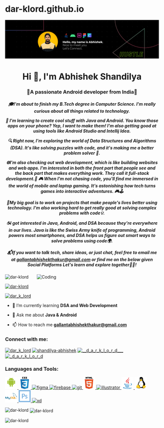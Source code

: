 # dar-klord.github.io
![logo](https://github.com/dar-klord/dar-klord/blob/main/Banner.png)
<h1 align="center">Hi 👋, I'm Abhishek Shandilya</h1>
<h3 align="center">🌱A passionate Android developer from India🚀</h3>
<h5 align="center">🎓I'm about to finish my B.Tech degree in Computer Science. I'm really curious about all things related to technology.

🚀 I'm learning to create cool stuff with Java and Android. You know those apps on your phone? Yep, I want to make them! I'm also getting good at using tools like Android Studio and Intellij Idea.

🔍 Right now, I'm exploring the world of Data Structures and Algorithms (DSA). It's like solving puzzles with code, and it's making me a better problem solver 🧩.

🌐I'm also checking out web development, which is like building websites and web apps. I'm interested in both the front part that people see and the back part that makes everything work. They call it full-stack development.🌈
🎮 When I'm not chasing code, you'll find me immersed in the world of mobile and laptop gaming. It's astonishing how tech turns games into interactive adventures. 🎮🕹️

🌟My big goal is to work on projects that make people's lives better using technology. I'm also working hard to get really good at solving complex problems with code💡.

☕I got interested in Java, Android, and DSA because they're everywhere in our lives. Java is like the Swiss Army knife of programming, Android powers most smartphones, and DSA helps us figure out smart ways to solve problems using code🌍.

📬If you want to talk tech, share ideas, or just chat, feel free to email me at gallantabhishekthakur@gmail.com or find me on the below given Social Platforms Let's learn and explore together🚀🌌!</h5>
<img align="right" alt="Coding" width="400" src="https://cdn.dribbble.com/users/1162077/screenshots/3848914/programmer.gif">

<p align="left"> <img src="https://komarev.com/ghpvc/?username=dar-klord&label=Profile%20views&color=0e75b6&style=flat" alt="dar-klord" /> </p>

<p align="left"> <a href="https://github.com/ryo-ma/github-profile-trophy"><img src="https://github-profile-trophy.vercel.app/?username=dar-klord" alt="dar-klord" /></a> </p>

<p align="left"> <a href="https://twitter.com/dar_k_lord" target="blank"><img src="https://img.shields.io/twitter/follow/dar_k_lord?logo=twitter&style=for-the-badge" alt="dar_k_lord" /></a> </p>

- 🌱 I’m currently learning **DSA and Web Development**

- 💬 Ask me about **Java & Android**

- 📫 How to reach me **gallantabhishekthakur@gmail.com**

<h3 align="left">Connect with me:</h3>
<p align="left">
<a href="https://twitter.com/dar_k_lord" target="blank"><img align="center" src="https://raw.githubusercontent.com/rahuldkjain/github-profile-readme-generator/master/src/images/icons/Social/twitter.svg" alt="dar_k_lord" height="30" width="40" /></a>
<a href="https://linkedin.com/in/shandilya-abhishek" target="blank"><img align="center" src="https://raw.githubusercontent.com/rahuldkjain/github-profile-readme-generator/master/src/images/icons/Social/linked-in-alt.svg" alt="shandilya-abhishek" height="30" width="40" /></a>
<a href="https://instagram.com/__d_a_r_k_l_o_r_d___" target="blank"><img align="center" src="https://raw.githubusercontent.com/rahuldkjain/github-profile-readme-generator/master/src/images/icons/Social/instagram.svg" alt="__d_a_r_k_l_o_r_d___" height="30" width="40" /></a>
<a href="https://discord.gg/_d_a_r_k_l_o_r_d" target="blank"><img align="center" src="https://raw.githubusercontent.com/rahuldkjain/github-profile-readme-generator/master/src/images/icons/Social/discord.svg" alt="_d_a_r_k_l_o_r_d" height="30" width="40" /></a>
</p>

<h3 align="left">Languages and Tools:</h3>
<p align="left"> <a href="https://developer.android.com" target="_blank" rel="noreferrer"> <img src="https://raw.githubusercontent.com/devicons/devicon/master/icons/android/android-original-wordmark.svg" alt="android" width="40" height="40"/> </a> <a href="https://www.w3schools.com/css/" target="_blank" rel="noreferrer"> <img src="https://raw.githubusercontent.com/devicons/devicon/master/icons/css3/css3-original-wordmark.svg" alt="css3" width="40" height="40"/> </a> <a href="https://www.figma.com/" target="_blank" rel="noreferrer"> <img src="https://www.vectorlogo.zone/logos/figma/figma-icon.svg" alt="figma" width="40" height="40"/> </a> <a href="https://firebase.google.com/" target="_blank" rel="noreferrer"> <img src="https://www.vectorlogo.zone/logos/firebase/firebase-icon.svg" alt="firebase" width="40" height="40"/> </a> <a href="https://git-scm.com/" target="_blank" rel="noreferrer"> <img src="https://www.vectorlogo.zone/logos/git-scm/git-scm-icon.svg" alt="git" width="40" height="40"/> </a> <a href="https://www.w3.org/html/" target="_blank" rel="noreferrer"> <img src="https://raw.githubusercontent.com/devicons/devicon/master/icons/html5/html5-original-wordmark.svg" alt="html5" width="40" height="40"/> </a> <a href="https://www.adobe.com/in/products/illustrator.html" target="_blank" rel="noreferrer"> <img src="https://www.vectorlogo.zone/logos/adobe_illustrator/adobe_illustrator-icon.svg" alt="illustrator" width="40" height="40"/> </a> <a href="https://www.java.com" target="_blank" rel="noreferrer"> <img src="https://raw.githubusercontent.com/devicons/devicon/master/icons/java/java-original.svg" alt="java" width="40" height="40"/> </a> <a href="https://www.linux.org/" target="_blank" rel="noreferrer"> <img src="https://raw.githubusercontent.com/devicons/devicon/master/icons/linux/linux-original.svg" alt="linux" width="40" height="40"/> </a> <a href="https://www.mysql.com/" target="_blank" rel="noreferrer"> <img src="https://raw.githubusercontent.com/devicons/devicon/master/icons/mysql/mysql-original-wordmark.svg" alt="mysql" width="40" height="40"/> </a> <a href="https://www.photoshop.com/en" target="_blank" rel="noreferrer"> <img src="https://raw.githubusercontent.com/devicons/devicon/master/icons/photoshop/photoshop-line.svg" alt="photoshop" width="40" height="40"/> </a> <a href="https://www.adobe.com/products/xd.html" target="_blank" rel="noreferrer"> <img src="https://cdn.worldvectorlogo.com/logos/adobe-xd.svg" alt="xd" width="40" height="40"/> </a> </p>

<p><img align="left" src="https://github-readme-stats.vercel.app/api/top-langs?username=dar-klord&show_icons=true&locale=en&layout=compact" alt="dar-klord" /></p>

<p>&nbsp;<img align="center" src="https://github-readme-stats.vercel.app/api?username=dar-klord&show_icons=true&locale=en" alt="dar-klord" /></p>

<p><img align="center" src="https://github-readme-streak-stats.herokuapp.com/?user=dar-klord&" alt="dar-klord" /></p>
